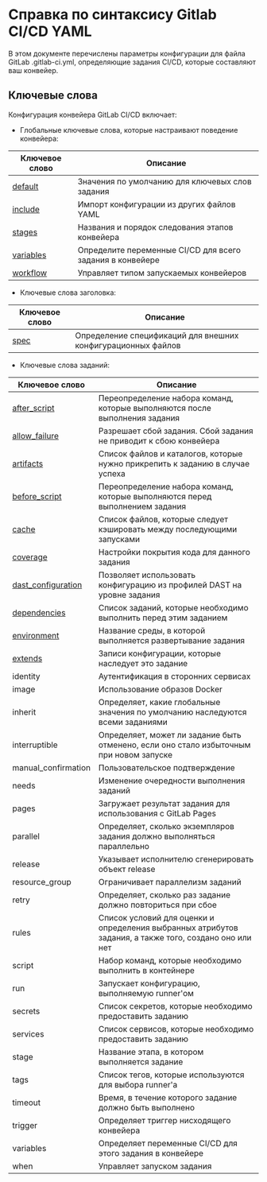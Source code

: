 # Справка по синтаксису Gitlab CI/CD YAML

В этом документе перечислены параметры конфигурации для файла GitLab .gitlab-ci.yml, определяющие задания CI/CD, которые составляют ваш конвейер.
## Ключевые слова
Конфигурация конвейера GitLab CI/CD включает:

 - Глобальные ключевые слова, которые настраивают поведение конвейера:
 
| Ключевое слово | Описание |
|--|--|
| [default](keywords/default.md) | Значения по умолчанию для ключевых слов задания |
| [include](keywords/include.md) | Импорт конфигурации из других файлов YAML |
| [stages](keywords/stages.md) | Названия и порядок следования этапов конвейера |
| [variables](keywords/variables.md) | Определите переменные CI/CD для всего задания в конвейере |
| [workflow](keywords/workflow.md) | Управляет типом запускаемых конвейеров |

- Ключевые слова заголовка:

| Ключевое слово | Описание |
|--|--|
| [spec](keywords/spec.md) | Определение спецификаций для внешних конфигурационных файлов |

- Ключевые слова заданий:

| Ключевое слово | Описание |
|--|--|
| [after_script](keywords/after_script.md) | Переопределение набора команд, которые выполняются после выполнения задания |
| [allow_failure](keywords/allow_failure.md) | Разрешает сбой задания. Сбой задания не приводит к сбою конвейера |
| [artifacts](keywords/artifacts.md) | Список файлов и каталогов, которые нужно прикрепить к заданию в случае успеха |
| [before_script](keywords/before_script.md) | Переопределение набора команд, которые выполняются перед выполнением задания |
| [cache](keywords/cache.md) | Список файлов, которые следует кэшировать между последующими запусками |
| [coverage](keywords/coverage.md) | Настройки покрытия кода для данного задания |
| [dast_configuration](keywords/dast_configuration.md) | Позволяет использовать конфигурацию из профилей DAST на уровне задания |
| [dependencies](keywords/dependencies.md) | Список заданий, которые необходимо выполнить перед этим заданием |
| [environment](keywords/environment.md) | Название среды, в которой выполняется развертывание задания |
| [extends](keywords/extends.md) | Записи конфигурации, которые наследует это задание |
| identity | Аутентификация в сторонних сервисах |
| image | Использование образов Docker |
| inherit | Определяет, какие глобальные значения по умолчанию наследуются всеми заданиями |
|  interruptible | Определяет, может ли задание быть отменено, если оно стало избыточным при новом запуске |
| manual_confirmation | Пользовательское подтверждение |
| needs | Изменение очередности выполнения заданий |
| pages | Загружает результат задания для использования с GitLab Pages |
| parallel | Определяет, сколько экземпляров задания должно выполняться параллельно |
| release | Указывает исполнителю сгенерировать объект release |
| resource_group | Ограничивает параллелизм заданий |
| retry | Определяет, сколько раз задание должно повториться при сбое |
| rules | Список условий для оценки и определения выбранных атрибутов задания, а также того, создано оно или нет |
| script | Набор команд, которые необходимо выполнить в контейнере |
| run | Запускает конфигурацию, выполняемую runner'ом |
| secrets | Список секретов, которые необходимо предоставить заданию |
| services | Список сервисов, которые необходимо предоставить заданию |
| stage | Название этапа, в котором выполняется задание |
| tags | Список тегов, которые используются для выбора runner'а |
| timeout | Время, в течение которого задание должно быть выполнено |
| trigger | Определяет триггер нисходящего конвейера |
| variables | Определяет переменные CI/CD для этого задания в конвейере |
| when | Управляет запуском задания |
